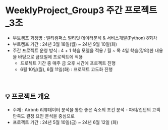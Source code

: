 # WeeklyProject_Group3 주간 프로젝트_3조

- 부트캠프 과정명 : 멀티캠퍼스 멀티잇 데이터분석 & 서비스개발(Python) 8회차
- 부트캠프 기간 : 24년 3월 18일(월) ~ 24년 9월 10일(화)
- 주간 프로젝트 운영 방식 : 4 + 1 학습 모델을 적용 / 월 ~ 목 4일 학습(강의)한 내용을 바탕으로 금요일에 프로젝트에 적용
  + 프로젝트 기간 중 매주 금 오후 시간에 프로젝트 진행
  + 6월 10일(월), 6월 11일(화) : 프로젝트 고도화 진행

<br />

## 💡 프로젝트 개요 
- 주제 : Airbnb 리뷰데이터 분석을 통한 좋은 숙소의 조건 분석 - 파리/런던의 고객 만족도 결정 요인 분석을 중심으로
- 프로젝트 기간 : 24년 5월 10일(금) ~ 24년 6월 12일 (화)
